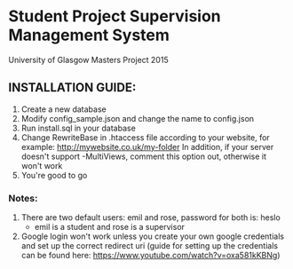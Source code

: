 # Student Project Supervision Management System
University of Glasgow Masters Project 2015

## INSTALLATION GUIDE:

1. Create a new database
2. Modify config_sample.json and change the name to config.json
3. Run install.sql in your database
4. Change RewriteBase in .htaccess file according to your website, for example: http://mywebsite.co.uk/my-folder
   In addition, if your server doesn't support -MultiViews, comment this option out, otherwise it won't work
5. You're good to go


### Notes:
1. There are two default users: emil and rose, password for both is: heslo
   - emil is a student and rose is a supervisor
2. Google login won't work unless you create your own google credentials and set up the correct redirect uri (guide for setting up the credentials can be found here: https://www.youtube.com/watch?v=oxa581kKBNg)
